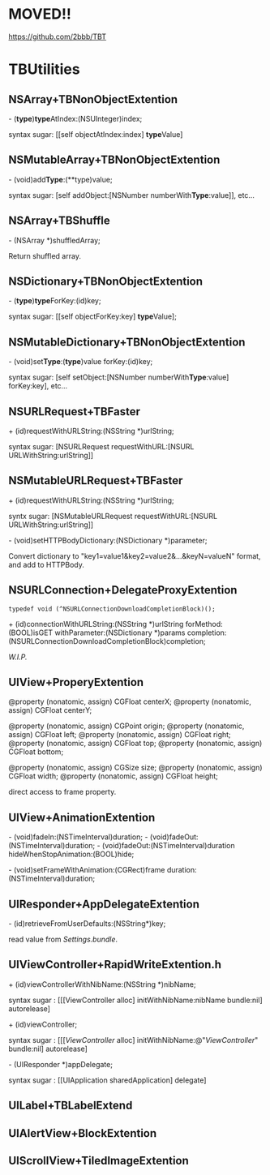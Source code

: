 # MOVED!!
https://github.com/2bbb/TBT

# TBUtilities

## NSArray+TBNonObjectExtention

\- (**type**)**type**AtIndex:(NSUInteger)index;

syntax sugar: [[self objectAtIndex:index] **type**Value]

## NSMutableArray+TBNonObjectExtention

\- (void)add**Type**:(**type)value;

syntax sugar: [self addObject:[NSNumber numberWith**Type**:value]], etc…

## NSArray+TBShuffle

\- (NSArray *)shuffledArray;

Return shuffled array.

## NSDictionary+TBNonObjectExtention

\- (**type**)**type**ForKey:(id)key;

syntax sugar: [[self objectForKey:key] **type**Value];

## NSMutableDictionary+TBNonObjectExtention

\- (void)set**Type**:(**type**)value forKey:(id<NSCopying>)key;

syntax sugar: [self setObject:[NSNumber numberWith**Type**:value] forKey:key], etc…

## NSURLRequest+TBFaster

\+ (id)requestWithURLString:(NSString *)urlString;

syntax sugar: [NSURLRequest requestWithURL:[NSURL URLWithString:urlString]]

## NSMutableURLRequest+TBFaster

\+ (id)requestWithURLString:(NSString *)urlString;

syntx sugar: [NSMutableURLRequest requestWithURL:[NSURL URLWithString:urlString]]

\- (void)setHTTPBodyDictionary:(NSDictionary *)parameter;

Convert dictionary to "key1=value1&key2=value2&…&keyN=valueN" format, and add to HTTPBody.

## NSURLConnection+DelegateProxyExtention

    typedef void (^NSURLConnectionDownloadCompletionBlock)();

\+ (id)connectionWithURLString:(NSString *)urlString forMethod:(BOOL)isGET withParameter:(NSDictionary *)params completion:(NSURLConnectionDownloadCompletionBlock)completion;

*W.I.P.*

## UIView+ProperyExtention

@property (nonatomic, assign) CGFloat centerX;
@property (nonatomic, assign) CGFloat centerY;

@property (nonatomic, assign) CGPoint origin;
@property (nonatomic, assign) CGFloat left;
@property (nonatomic, assign) CGFloat right;
@property (nonatomic, assign) CGFloat top;
@property (nonatomic, assign) CGFloat bottom;

@property (nonatomic, assign) CGSize size;
@property (nonatomic, assign) CGFloat width;
@property (nonatomic, assign) CGFloat height;

direct access to frame property.

## UIView+AnimationExtention

\- (void)fadeIn:(NSTimeInterval)duration;
\- (void)fadeOut:(NSTimeInterval)duration;
\- (void)fadeOut:(NSTimeInterval)duration hideWhenStopAnimation:(BOOL)hide;

\- (void)setFrameWithAnimation:(CGRect)frame duration:(NSTimeInterval)duration;

## UIResponder+AppDelegateExtention

\- (id)retrieveFromUserDefaults:(NSString*)key;

read value from *Settings.bundle*.

## UIViewController+RapidWriteExtention.h

\+ (id)viewControllerWithNibName:(NSString *)nibName;

syntax sugar : [[[ViewController alloc] initWithNibName:nibName bundle:nil] autorelease]

\+ (id)viewController;

syntax sugar : [[[*ViewController* alloc] initWithNibName:@"*ViewController*" bundle:nil] autorelease]

\- (UIResponder *)appDelegate;

syntax sugar : [[UIApplication sharedApplication] delegate]

## UILabel+TBLabelExtend

## UIAlertView+BlockExtention

## UIScrollView+TiledImageExtention
